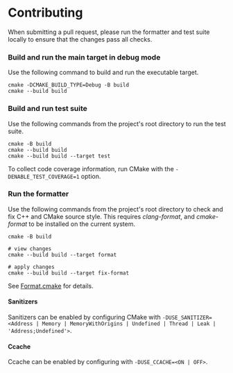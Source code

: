 # Contributing

When submitting a pull request, please run the formatter and test suite locally to ensure that the changes pass all checks.

### Build and run the main target in debug mode

Use the following command to build and run the executable target.

```
cmake -DCMAKE_BUILD_TYPE=Debug -B build
cmake --build build
```

### Build and run test suite

Use the following commands from the project's root directory to run the test suite.

```
cmake -B build
cmake --build build
cmake --build build --target test
```

To collect code coverage information, run CMake with the `-DENABLE_TEST_COVERAGE=1` option.

### Run the formatter

Use the following commands from the project's root directory to check and fix C++ and CMake source style.
This requires _clang-format_, and _cmake-format_ to be installed on the current system.

```
cmake -B build

# view changes
cmake --build build --target format

# apply changes
cmake --build build --target fix-format
```

See [Format.cmake](https://github.com/TheLartians/Format.cmake) for details.


#### Sanitizers

Sanitizers can be enabled by configuring CMake with `-DUSE_SANITIZER=<Address | Memory | MemoryWithOrigins | Undefined | Thread | Leak | 'Address;Undefined'>`.

#### Ccache

Ccache can be enabled by configuring with `-DUSE_CCACHE=<ON | OFF>`.
